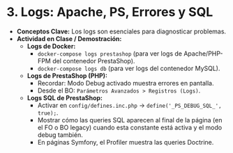 # 3. Logs: Apache, PS, Errores y SQL

* **Conceptos Clave:** Los logs son esenciales para diagnosticar problemas.
* **Actividad en Clase / Demostración:**
  * **Logs de Docker:**
    * `docker-compose logs prestashop` (para ver logs de Apache/PHP-FPM del contenedor PrestaShop).
    * `docker-compose logs db` (para ver logs del contenedor MySQL).
  * **Logs de PrestaShop (PHP):**
    * Recordar: Modo Debug activado muestra errores en pantalla.
    * Desde el BO: `Parámetros Avanzados > Registros (Logs)`.
  * **Logs SQL de PrestaShop:**
    * Activar en `config/defines.inc.php` -> `define('_PS_DEBUG_SQL_', true);`.
    * Mostrar cómo las queries SQL aparecen al final de la página (en el FO o BO legacy) cuando esta constante está activa y el modo debug también.
    * En páginas Symfony, el Profiler muestra las queries Doctrine.
